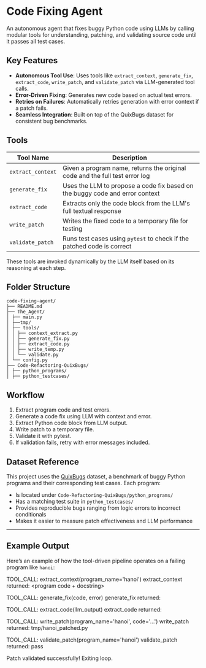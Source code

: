 # Code Fixing Agent

An autonomous agent that fixes buggy Python code using LLMs by calling modular tools for understanding, patching, and validating source code until it passes all test cases.

## Key Features

- **Autonomous Tool Use**: Uses tools like `extract_context`, `generate_fix`, `extract_code`, `write_patch`, and `validate_patch` via LLM-generated tool calls.
- **Error-Driven Fixing**: Generates new code based on actual test errors.
- **Retries on Failures**: Automatically retries generation with error context if a patch fails.
- **Seamless Integration**: Built on top of the QuixBugs dataset for consistent bug benchmarks.

## Tools

| Tool Name        | Description                                                                 |
|------------------|-----------------------------------------------------------------------------|
| `extract_context` | Given a program name, returns the original code and the full test error log |
| `generate_fix`   | Uses the LLM to propose a code fix based on the buggy code and error context |
| `extract_code`   | Extracts only the code block from the LLM's full textual response            |
| `write_patch`    | Writes the fixed code to a temporary file for testing                        |
| `validate_patch` | Runs test cases using `pytest` to check if the patched code is correct       |

These tools are invoked dynamically by the LLM itself based on its reasoning at each step.

## Folder Structure
```
code-fixing-agent/
├── README.md
├── The_Agent/
│ ├── main.py
│ ├──tmp/
│ ├── tools/
│ │ ├── context_extract.py
│ │ ├── generate_fix.py
│ │ ├── extract_code.py
│ │ ├── write_temp.py
│ │ └── validate.py
│ └── config.py
├── Code-Refactoring-QuixBugs/
│ ├── python_programs/
│ ├── python_testcases/
```


## Workflow

1. Extract program code and test errors.
2. Generate a code fix using LLM with context and error.
3. Extract Python code block from LLM output.
4. Write patch to a temporary file.
5. Validate it with pytest.
6. If validation fails, retry with error messages included.

## Dataset Reference

This project uses the [QuixBugs](https://github.com/RumbleJack56/Code-Refactoring-QuixBugs) dataset, a benchmark of buggy Python programs and their corresponding test cases. Each program:

- Is located under `Code-Refactoring-QuixBugs/python_programs/`
- Has a matching test suite in `python_testcases/`
- Provides reproducible bugs ranging from logic errors to incorrect conditionals
- Makes it easier to measure patch effectiveness and LLM performance

---

## Example Output

Here’s an example of how the tool-driven pipeline operates on a failing program like `hanoi`:

TOOL_CALL: extract_context(program_name='hanoi')
extract_context returned: <program code + docstring>

TOOL_CALL: generate_fix(code, error)
generate_fix returned: <new version of code>

TOOL_CALL: extract_code(llm_output)
extract_code returned: <python function>

TOOL_CALL: write_patch(program_name='hanoi', code='...')
write_patch returned: tmp/hanoi_patched.py

TOOL_CALL: validate_patch(program_name='hanoi')
validate_patch returned: pass

Patch validated successfully! Exiting loop.